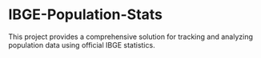 # IBGE-Population-Stats
This project provides a comprehensive solution for tracking and analyzing population data using official IBGE statistics.
